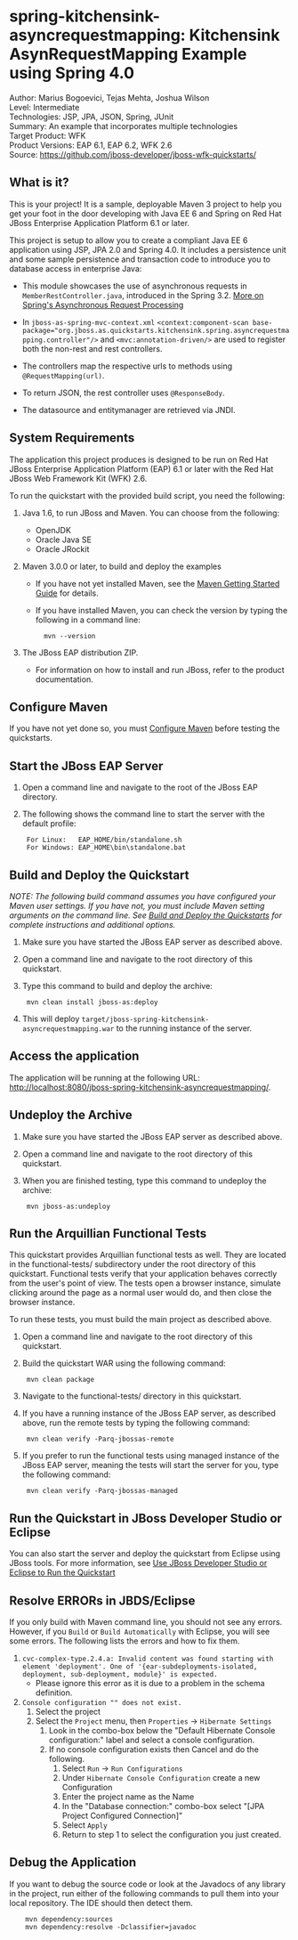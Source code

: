 spring-kitchensink-asyncrequestmapping: Kitchensink AsynRequestMapping Example using Spring 4.0
===============================================================================================  
Author: Marius Bogoevici, Tejas Mehta, Joshua Wilson  
Level: Intermediate  
Technologies: JSP, JPA, JSON, Spring, JUnit  
Summary: An example that incorporates multiple technologies  
Target Product: WFK  
Product Versions: EAP 6.1, EAP 6.2, WFK 2.6  
Source: <https://github.com/jboss-developer/jboss-wfk-quickstarts/>  

What is it?
-----------

This is your project! It is a sample, deployable Maven 3 project to help you get your foot in the door developing with 
Java EE 6 and Spring on Red Hat JBoss Enterprise Application Platform 6.1 or later.

This project is setup to allow you to create a compliant Java EE 6 application using JSP, JPA 2.0 and Spring 4.0. It 
includes a persistence unit and some sample persistence and transaction code to introduce you to database access in enterprise Java:

* This module showcases the use of asynchronous requests in `MemberRestController.java`, introduced in the Spring 3.2. 
[More on Spring's Asynchronous Request Processing](http://docs.spring.io/spring/docs/3.2.x/spring-framework-reference/html/mvc.html#mvc-ann-async)

* In `jboss-as-spring-mvc-context.xml` `<context:component-scan base-package="org.jboss.as.quickstarts.kitchensink.spring.asyncrequestmapping.controller"/>` 
and `<mvc:annotation-driven/>` are used to register both the non-rest and rest controllers.

* The controllers map the respective urls to methods using `@RequestMapping(url)`.

* To return JSON, the rest controller uses `@ResponseBody`.

* The datasource and entitymanager are retrieved via JNDI.


System Requirements
-------------------

The application this project produces is designed to be run on Red Hat JBoss Enterprise Application Platform (EAP) 6.1 or 
later with the Red Hat JBoss Web Framework Kit (WFK) 2.6.

To run the quickstart with the provided build script, you need the following:

1. Java 1.6, to run JBoss and Maven. You can choose from the following:
    * OpenJDK
    * Oracle Java SE
    * Oracle JRockit

2. Maven 3.0.0 or later, to build and deploy the examples
    * If you have not yet installed Maven, see the [Maven Getting Started Guide](http://maven.apache.org/guides/getting-started/index.html) for details.
    * If you have installed Maven, you can check the version by typing the following in a command line:

            mvn --version 

3. The JBoss EAP distribution ZIP.
    * For information on how to install and run JBoss, refer to the product documentation.


Configure Maven
---------------

If you have not yet done so, you must [Configure Maven](../README.md#configure-maven) before testing the quickstarts.


Start the JBoss EAP Server
-------------------------

1. Open a command line and navigate to the root of the JBoss EAP directory.
2. The following shows the command line to start the server with the default profile:

        For Linux:   EAP_HOME/bin/standalone.sh
        For Windows: EAP_HOME\bin\standalone.bat

 
Build and Deploy the Quickstart
-------------------------

_NOTE: The following build command assumes you have configured your Maven user settings. If you have not, you must include 
Maven setting arguments on the command line. See [Build and Deploy the Quickstarts](../README.md#build-and-deploy-the-quickstarts) 
for complete instructions and additional options._

1. Make sure you have started the JBoss EAP server as described above.
2. Open a command line and navigate to the root directory of this quickstart.
3. Type this command to build and deploy the archive:

        mvn clean install jboss-as:deploy

4. This will deploy `target/jboss-spring-kitchensink-asyncrequestmapping.war` to the running instance of the server.


Access the application
----------------------

The application will be running at the following URL: <http://localhost:8080/jboss-spring-kitchensink-asyncrequestmapping/>.


Undeploy the Archive
--------------------

1. Make sure you have started the JBoss EAP server as described above.
2. Open a command line and navigate to the root directory of this quickstart.
3. When you are finished testing, type this command to undeploy the archive:

        mvn jboss-as:undeploy


Run the Arquillian Functional Tests
-----------------------------------

This quickstart provides Arquillian functional tests as well. They are located in the functional-tests/ subdirectory under 
the root directory of this quickstart. Functional tests verify that your application behaves correctly from the user's point 
of view. The tests open a browser instance, simulate clicking around the page as a normal user would do, and then close the browser instance.

To run these tests, you must build the main project as described above.

1. Open a command line and navigate to the root directory of this quickstart.
2. Build the quickstart WAR using the following command:

        mvn clean package

3. Navigate to the functional-tests/ directory in this quickstart.
4. If you have a running instance of the JBoss EAP server, as described above, run the remote tests by typing the following command:

        mvn clean verify -Parq-jbossas-remote

5. If you prefer to run the functional tests using managed instance of the JBoss EAP server, meaning the tests will start the 
server for you, type the following command:

        mvn clean verify -Parq-jbossas-managed


Run the Quickstart in JBoss Developer Studio or Eclipse
-------------------------------------

You can also start the server and deploy the quickstart from Eclipse using JBoss tools. For more information, see 
[Use JBoss Developer Studio or Eclipse to Run the Quickstart](../README.md#use-jboss-developer-studio-or-eclipse-to-run-the-quickstarts)


Resolve ERRORs in JBDS/Eclipse
--------------------------------
If you only build with Maven command line, you should not see any errors. However, if you `Build` or `Build Automatically` 
with Eclipse, you will see some errors. The following lists the errors and how to fix them.
 
1.  `cvc-complex-type.2.4.a: Invalid content was found starting with element 'deployment'. One of '{ear-subdeployments-isolated, deployment, sub-deployment, module}' is expected.`
    *  Please ignore this error as it is due to a problem in the schema definition.  
2.  `Console configuration "" does not exist.`
    1.  Select the project 
    2.  Select the `Project` menu, then `Properties` -&gt; `Hibernate Settings`
        1.  Look in the combo-box below the "Default Hibernate Console configuration:" label and select a console configuration. 
        2.  If no console configuration exists then Cancel and do the following.
            1.  Select `Run` -&gt; `Run Configurations` 
            2.  Under `Hibernate Console Configuration` create a new Configuration
            3.  Enter the project name as the Name
            4.  In the "Database connection:" combo-box select "[JPA Project Configured Connection]"
            5.  Select `Apply`
            6.  Return to step 1 to select the configuration you just created.


Debug the Application
---------------------

If you want to debug the source code or look at the Javadocs of any library in the project, run either of the following 
commands to pull them into your local repository. The IDE should then detect them.

        mvn dependency:sources
        mvn dependency:resolve -Dclassifier=javadoc
